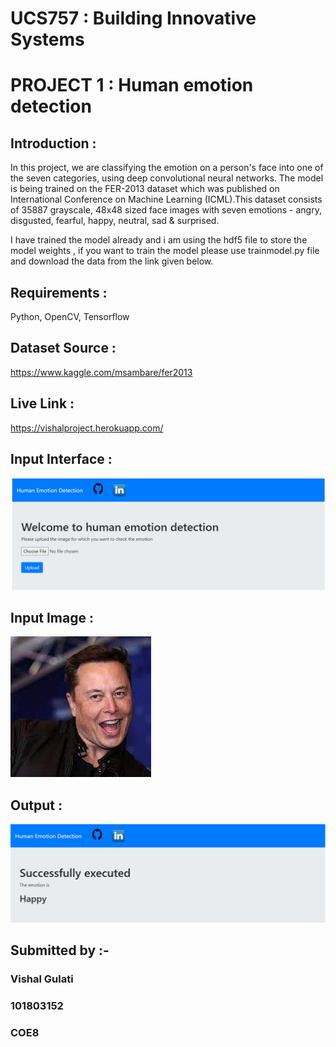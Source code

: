 # UCS757 : Building Innovative Systems
# PROJECT 1 : Human emotion detection
## Introduction :
In this project, we are classifying the emotion on a person's face into one of the seven categories, using deep convolutional neural networks. The model is being trained on the FER-2013 dataset which was published on International Conference on Machine Learning (ICML).This dataset consists of 35887 grayscale, 48x48 sized face images with seven emotions - angry, disgusted, fearful, happy, neutral, sad & surprised.

I have trained the model already and i am using the hdf5 file to store the model weights , if you want to train the model please use trainmodel.py file and download the data from the link given below.

## Requirements : 
Python, OpenCV, Tensorflow
## Dataset Source :
https://www.kaggle.com/msambare/fer2013

## Live Link :
https://vishalproject.herokuapp.com/

## Input Interface :
![Screenshot](input.PNG)

## Input Image :
![Screenshot](input1.jpg)

## Output :
![Screenshot](output.PNG)

## Submitted by :- 
### Vishal Gulati
### 101803152
### COE8
